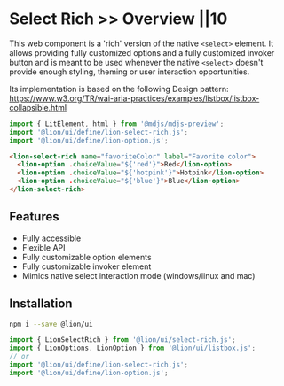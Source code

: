 # Select Rich >> Overview ||10

This web component is a 'rich' version of the native `<select>` element.
It allows providing fully customized options and a fully customized invoker button and is meant to be used whenever the native `<select>` doesn't provide enough styling, theming or user interaction opportunities.

Its implementation is based on the following Design pattern:
<https://www.w3.org/TR/wai-aria-practices/examples/listbox/listbox-collapsible.html>

```js script
import { LitElement, html } from '@mdjs/mdjs-preview';
import '@lion/ui/define/lion-select-rich.js';
import '@lion/ui/define/lion-option.js';
```

```html preview-story
<lion-select-rich name="favoriteColor" label="Favorite color">
  <lion-option .choiceValue="${'red'}">Red</lion-option>
  <lion-option .choiceValue="${'hotpink'}">Hotpink</lion-option>
  <lion-option .choiceValue="${'blue'}">Blue</lion-option>
</lion-select-rich>
```

## Features

- Fully accessible
- Flexible API
- Fully customizable option elements
- Fully customizable invoker element
- Mimics native select interaction mode (windows/linux and mac)

## Installation

```bash
npm i --save @lion/ui
```

```js
import { LionSelectRich } from '@lion/ui/select-rich.js';
import { LionOptions, LionOption } from '@lion/ui/listbox.js';
// or
import '@lion/ui/define/lion-select-rich.js';
import '@lion/ui/define/lion-option.js';
```
